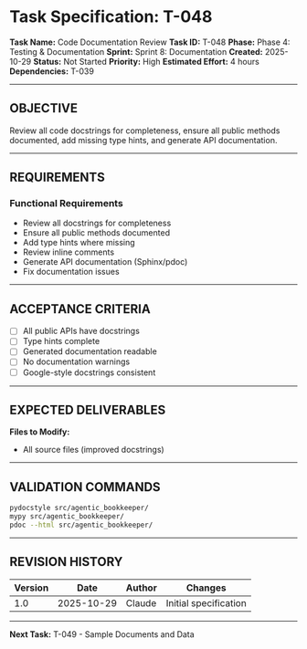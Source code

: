 # Task Specification: T-048

**Task Name:** Code Documentation Review
**Task ID:** T-048
**Phase:** Phase 4: Testing & Documentation
**Sprint:** Sprint 8: Documentation
**Created:** 2025-10-29
**Status:** Not Started
**Priority:** High
**Estimated Effort:** 4 hours
**Dependencies:** T-039

---

## OBJECTIVE

Review all code docstrings for completeness, ensure all public methods documented, add missing type hints, and generate API documentation.

---

## REQUIREMENTS

### Functional Requirements
- Review all docstrings for completeness
- Ensure all public methods documented
- Add type hints where missing
- Review inline comments
- Generate API documentation (Sphinx/pdoc)
- Fix documentation issues

---

## ACCEPTANCE CRITERIA

- [ ] All public APIs have docstrings
- [ ] Type hints complete
- [ ] Generated documentation readable
- [ ] No documentation warnings
- [ ] Google-style docstrings consistent

---

## EXPECTED DELIVERABLES

**Files to Modify:**
- All source files (improved docstrings)

---

## VALIDATION COMMANDS

```bash
pydocstyle src/agentic_bookkeeper/
mypy src/agentic_bookkeeper/
pdoc --html src/agentic_bookkeeper/
```

---

## REVISION HISTORY

| Version | Date       | Author | Changes                    |
|---------|------------|--------|-----------------------------|
| 1.0     | 2025-10-29 | Claude | Initial specification       |

---

**Next Task:** T-049 - Sample Documents and Data
